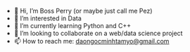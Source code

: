 - 👋 Hi, I’m Boss Perry (or maybe just call me Pez)
- 👀 I’m interested in Data
- 🌱 I’m currently learning Python and C++
- 💞️ I’m looking to collaborate on a web/data science project
- 📫 How to reach me: daongocminhtamyo@gmail.com

<!---
bossperry08/bossperry08 is a ✨ special ✨ repository because its `README.md` (this file) appears on your GitHub profile.
You can click the Preview link to take a look at your changes.
--->
